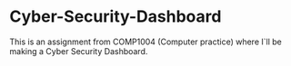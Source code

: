 # Cyber-Security-Dashboard
This is an assignment from COMP1004 (Computer practice) where I`ll be making a Cyber Security Dashboard.
